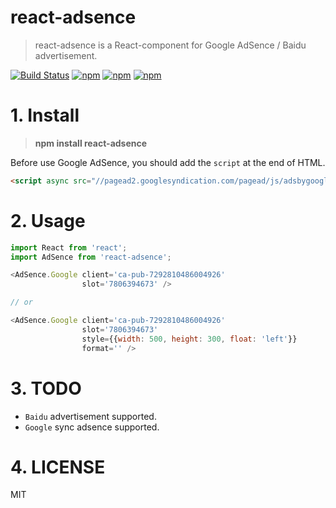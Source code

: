 # react-adsence


> react-adsence is a React-component for Google AdSence / Baidu advertisement.

[![Build Status](https://travis-ci.org/hustcc/react-adsence.svg?branch=master)](https://travis-ci.org/hustcc/react-adsence) [![npm](https://img.shields.io/npm/v/react-adsence.svg?style=flat-square)](https://www.npmjs.com/package/react-adsence) [![npm](https://img.shields.io/npm/dt/react-adsence.svg?style=flat-square)](https://www.npmjs.com/package/react-adsence) [![npm](https://img.shields.io/npm/l/react-adsence.svg?style=flat-square)](https://www.npmjs.com/package/react-adsence)


# 1. Install

> **npm install react-adsence**

Before use Google AdSence, you should add the `script` at the end of HTML.

```html
<script async src="//pagead2.googlesyndication.com/pagead/js/adsbygoogle.js"></script>
```

# 2. Usage

```js
import React from 'react';
import AdSence from 'react-adsence';

<AdSence.Google client='ca-pub-7292810486004926'
                slot='7806394673' />

// or

<AdSence.Google client='ca-pub-7292810486004926'
                slot='7806394673'
                style={{width: 500, height: 300, float: 'left'}}
                format='' />
```


# 3. TODO

 - `Baidu` advertisement supported.
 - `Google` sync adsence supported.


# 4. LICENSE

MIT
